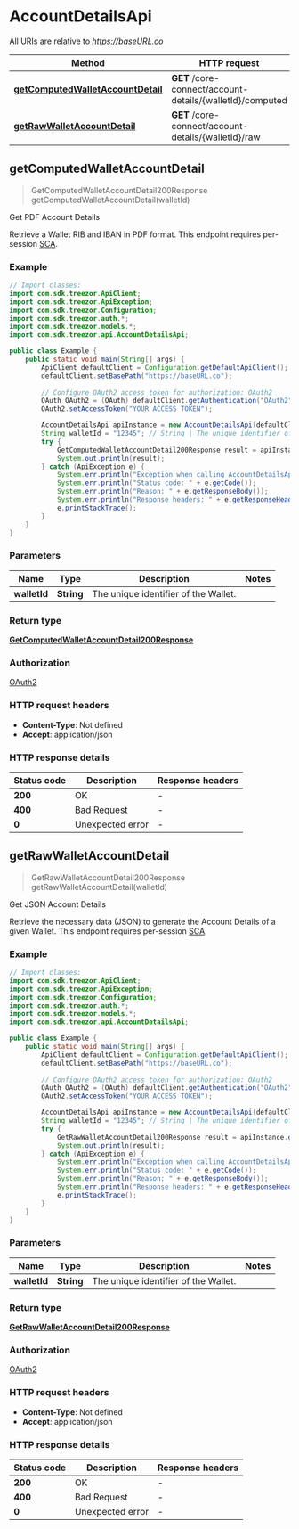 # AccountDetailsApi

All URIs are relative to *https://baseURL.co*

| Method | HTTP request | Description |
|------------- | ------------- | -------------|
| [**getComputedWalletAccountDetail**](AccountDetailsApi.md#getComputedWalletAccountDetail) | **GET** /core-connect/account-details/{walletId}/computed | Get PDF Account Details |
| [**getRawWalletAccountDetail**](AccountDetailsApi.md#getRawWalletAccountDetail) | **GET** /core-connect/account-details/{walletId}/raw | Get JSON Account Details |



## getComputedWalletAccountDetail

> GetComputedWalletAccountDetail200Response getComputedWalletAccountDetail(walletId)

Get PDF Account Details

Retrieve a Wallet RIB and IBAN in PDF format.  This endpoint requires per-session [SCA](/guide/strong-customer-authentication/introduction.html). 

### Example

```java
// Import classes:
import com.sdk.treezor.ApiClient;
import com.sdk.treezor.ApiException;
import com.sdk.treezor.Configuration;
import com.sdk.treezor.auth.*;
import com.sdk.treezor.models.*;
import com.sdk.treezor.api.AccountDetailsApi;

public class Example {
    public static void main(String[] args) {
        ApiClient defaultClient = Configuration.getDefaultApiClient();
        defaultClient.setBasePath("https://baseURL.co");
        
        // Configure OAuth2 access token for authorization: OAuth2
        OAuth OAuth2 = (OAuth) defaultClient.getAuthentication("OAuth2");
        OAuth2.setAccessToken("YOUR ACCESS TOKEN");

        AccountDetailsApi apiInstance = new AccountDetailsApi(defaultClient);
        String walletId = "12345"; // String | The unique identifier of the Wallet.
        try {
            GetComputedWalletAccountDetail200Response result = apiInstance.getComputedWalletAccountDetail(walletId);
            System.out.println(result);
        } catch (ApiException e) {
            System.err.println("Exception when calling AccountDetailsApi#getComputedWalletAccountDetail");
            System.err.println("Status code: " + e.getCode());
            System.err.println("Reason: " + e.getResponseBody());
            System.err.println("Response headers: " + e.getResponseHeaders());
            e.printStackTrace();
        }
    }
}
```

### Parameters


| Name | Type | Description  | Notes |
|------------- | ------------- | ------------- | -------------|
| **walletId** | **String**| The unique identifier of the Wallet. | |

### Return type

[**GetComputedWalletAccountDetail200Response**](GetComputedWalletAccountDetail200Response.md)

### Authorization

[OAuth2](../README.md#OAuth2)

### HTTP request headers

- **Content-Type**: Not defined
- **Accept**: application/json


### HTTP response details
| Status code | Description | Response headers |
|-------------|-------------|------------------|
| **200** | OK |  -  |
| **400** | Bad Request |  -  |
| **0** | Unexpected error |  -  |


## getRawWalletAccountDetail

> GetRawWalletAccountDetail200Response getRawWalletAccountDetail(walletId)

Get JSON Account Details

Retrieve the necessary data (JSON) to generate the Account Details of a given Wallet.  This endpoint requires per-session [SCA](/guide/strong-customer-authentication/introduction.html). 

### Example

```java
// Import classes:
import com.sdk.treezor.ApiClient;
import com.sdk.treezor.ApiException;
import com.sdk.treezor.Configuration;
import com.sdk.treezor.auth.*;
import com.sdk.treezor.models.*;
import com.sdk.treezor.api.AccountDetailsApi;

public class Example {
    public static void main(String[] args) {
        ApiClient defaultClient = Configuration.getDefaultApiClient();
        defaultClient.setBasePath("https://baseURL.co");
        
        // Configure OAuth2 access token for authorization: OAuth2
        OAuth OAuth2 = (OAuth) defaultClient.getAuthentication("OAuth2");
        OAuth2.setAccessToken("YOUR ACCESS TOKEN");

        AccountDetailsApi apiInstance = new AccountDetailsApi(defaultClient);
        String walletId = "12345"; // String | The unique identifier of the Wallet.
        try {
            GetRawWalletAccountDetail200Response result = apiInstance.getRawWalletAccountDetail(walletId);
            System.out.println(result);
        } catch (ApiException e) {
            System.err.println("Exception when calling AccountDetailsApi#getRawWalletAccountDetail");
            System.err.println("Status code: " + e.getCode());
            System.err.println("Reason: " + e.getResponseBody());
            System.err.println("Response headers: " + e.getResponseHeaders());
            e.printStackTrace();
        }
    }
}
```

### Parameters


| Name | Type | Description  | Notes |
|------------- | ------------- | ------------- | -------------|
| **walletId** | **String**| The unique identifier of the Wallet. | |

### Return type

[**GetRawWalletAccountDetail200Response**](GetRawWalletAccountDetail200Response.md)

### Authorization

[OAuth2](../README.md#OAuth2)

### HTTP request headers

- **Content-Type**: Not defined
- **Accept**: application/json


### HTTP response details
| Status code | Description | Response headers |
|-------------|-------------|------------------|
| **200** | OK |  -  |
| **400** | Bad Request |  -  |
| **0** | Unexpected error |  -  |

